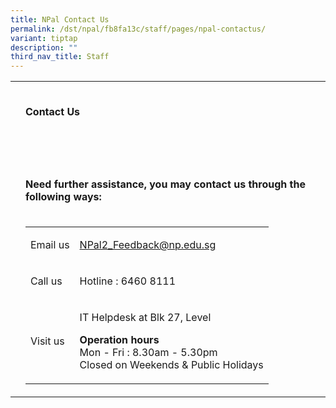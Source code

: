 ```yaml
---
title: NPal Contact Us
permalink: /dst/npal/fb8fa13c/staff/pages/npal-contactus/
variant: tiptap
description: ""
third_nav_title: Staff
---
```

<table>
<tbody>
<tr>
<td rowspan="1" colspan="1">
<p></p>
</td>
<td rowspan="1" colspan="1">
<p><strong><br>Contact Us</strong>
</p>
</td>
</tr>
<tr>
<td rowspan="1" colspan="1">
<p></p>
</td>
<td rowspan="1" colspan="1">
<p>&nbsp;</p>
</td>
</tr>
<tr>
<td rowspan="1" colspan="1">
<p></p>
</td>
<td rowspan="1" colspan="1">
<p><strong>Need further assistance, you may contact us through the following ways:</strong>
</p>
</td>
</tr>
<tr>
<td rowspan="1" colspan="1">
<p></p>
</td>
<td rowspan="1" colspan="1">
<table>
<tbody>
<tr>
<td rowspan="1" colspan="1">
<p>Email us</p>
</td>
<td rowspan="1" colspan="1">
<p><a href="https://npalhelp.np.edu.sg/" rel="noopener noreferrer nofollow" target="_blank">NPal2_Feedback@np.edu.sg</a>&nbsp;</p>
</td>
</tr>
<tr>
<td rowspan="1" colspan="1">
<p>Call us</p>
</td>
<td rowspan="1" colspan="1">
<p>Hotline : 6460 8111</p>
</td>
</tr>
<tr>
<td rowspan="1" colspan="1">
<p>Visit us</p>
</td>
<td rowspan="1" colspan="1">
<p>IT Helpdesk at Blk 27, Level</p>
<p><strong>Operation hours<br></strong>Mon - Fri : 8.30am - 5.30pm
<br>Closed on Weekends &amp; Public Holidays</p>
</td>
</tr>
</tbody>
</table>
</td>
</tr>
</tbody>
</table>
<p></p>